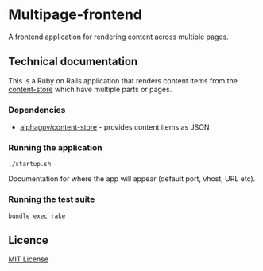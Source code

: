 # Multipage-frontend

A frontend application for rendering content across multiple pages.

## Technical documentation

This is a Ruby on Rails application that renders content items from the  [content-store](https://github.com/alphagov/content-store) which have multiple parts or pages.

### Dependencies

- [alphagov/content-store](https://github.com/alphagov/content-store) - provides content items as JSON

### Running the application

`./startup.sh`

Documentation for where the app will appear (default port, vhost, URL etc).

### Running the test suite

`bundle exec rake`

## Licence

[MIT License](LICENCE)
